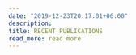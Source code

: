```yaml
---
date: "2019-12-23T20:17:01+06:00"
description: 
title: RECENT PUBLICATIONS
read_more: read more
---
```


